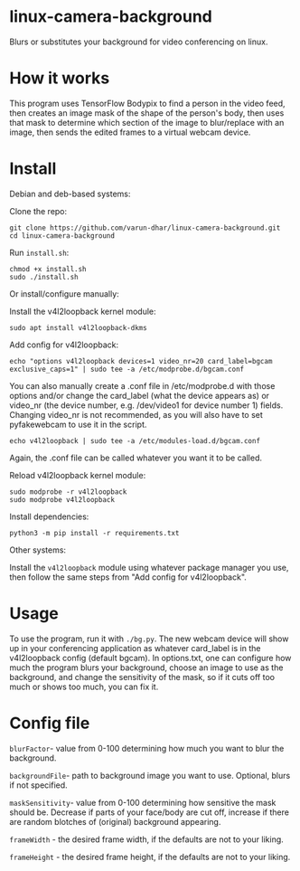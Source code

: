 # linux-camera-background
Blurs or substitutes your background for video conferencing on linux. 

# How it works
This program uses TensorFlow Bodypix to find a person in the video feed, then creates an image mask of the shape of the person's body, then uses that mask to determine which section of the image to blur/replace with an image, then sends the edited frames to a virtual webcam device.

# Install
Debian and deb-based systems:

Clone the repo:
```
git clone https://github.com/varun-dhar/linux-camera-background.git
cd linux-camera-background
```

Run `install.sh`:
```
chmod +x install.sh
sudo ./install.sh
```
Or install/configure manually:

Install the v4l2loopback kernel module:
```
sudo apt install v4l2loopback-dkms
```
Add config for v4l2loopback:
```
echo "options v4l2loopback devices=1 video_nr=20 card_label=bgcam exclusive_caps=1" | sudo tee -a /etc/modprobe.d/bgcam.conf
```
You can also manually create a .conf file in /etc/modprobe.d with those options and/or change the card_label (what the device appears as) or video_nr (the device number, e.g. /dev/video1 for device number 1) fields. Changing video_nr is not recommended, as you will also have to set pyfakewebcam to use it in the script. 

```
echo v4l2loopback | sudo tee -a /etc/modules-load.d/bgcam.conf
```
Again, the .conf file can be called whatever you want it to be called.

Reload v4l2loopback kernel module:
```
sudo modprobe -r v4l2loopback
sudo modprobe v4l2loopback
```
Install dependencies:
```
python3 -m pip install -r requirements.txt
```

Other systems:

Install the `v4l2loopback` module using whatever package manager you use, then follow the same steps from "Add config for v4l2loopback".

# Usage
To use the program, run it with `./bg.py`. The new webcam device will show up in your conferencing application as whatever card_label is in the v4l2loopback config (default bgcam). In options.txt, one can configure how much the program blurs your background, choose an image to use as the background, and change the sensitivity of the mask, so if it cuts off too much or shows too much, you can fix it.

# Config file
`blurFactor`- value from 0-100 determining how much you want to blur the background.

`backgroundFile`- path to background image you want to use. Optional, blurs if not specified.

`maskSensitivity`- value from 0-100 determining how sensitive the mask should be. Decrease if parts of your face/body are cut off, increase if there are random blotches of (original) background appearing.

`frameWidth` - the desired frame width, if the defaults are not to your liking.

`frameHeight` - the desired frame height, if the defaults are not to your liking.
